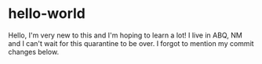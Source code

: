 # hello-world

Hello, I'm very new to this and I'm hoping to learn a lot!
I live in ABQ, NM and I can't wait for this quarantine to be over. I forgot to mention my commit changes below. 
